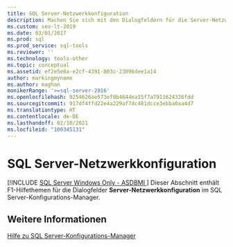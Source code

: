 ```yaml
---
title: SQL Server-Netzwerkkonfiguration
description: Machen Sie sich mit den Dialogfeldern für die Server-Netzwerkkonfiguration im SQL Server-Konfigurations-Manager vertraut.
ms.custom: seo-lt-2019
ms.date: 03/01/2017
ms.prod: sql
ms.prod_service: sql-tools
ms.reviewer: ''
ms.technology: tools-other
ms.topic: conceptual
ms.assetid: ef2e5e6a-e2cf-4391-803c-23096dee1a14
author: markingmyname
ms.author: maghan
monikerRange: '>=sql-server-2016'
ms.openlocfilehash: 9254626ae573ef0b4644ea15f7a7911624326fdd
ms.sourcegitcommit: 917df4ffd22e4a229af7dc481dcce3ebba0aa4d7
ms.translationtype: HT
ms.contentlocale: de-DE
ms.lasthandoff: 02/10/2021
ms.locfileid: "100345131"
---
```

# <a name="sql-server-network-configuration"></a>SQL Server-Netzwerkkonfiguration
[!INCLUDE [SQL Server Windows Only - ASDBMI ](../../includes/applies-to-version/sql-windows-only-asdbmi.md)]
  Dieser Abschnitt enthält F1-Hilfethemen für die Dialogfelder **Server-Netzwerkkonfiguration** im SQL Server-Konfigurations-Manager.  
  
## <a name="see-also"></a>Weitere Informationen  
 [Hilfe zu SQL Server-Konfigurations-Manager](../../tools/configuration-manager/sql-server-configuration-manager-help.md)  
  
  
